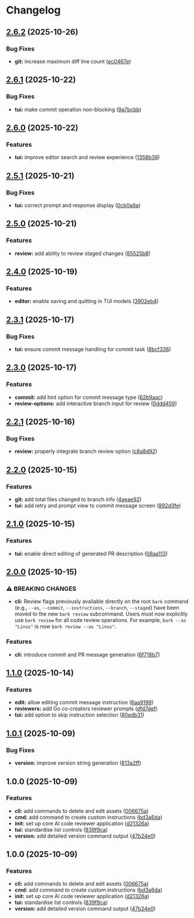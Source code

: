 # Changelog

## [2.6.2](https://github.com/ionut-t/bark/compare/v2.6.1...v2.6.2) (2025-10-26)


### Bug Fixes

* **git:** increase maximum diff line count ([ec0467e](https://github.com/ionut-t/bark/commit/ec0467e658381f0d986c5157bde92d00d0da9060))

## [2.6.1](https://github.com/ionut-t/bark/compare/v2.6.0...v2.6.1) (2025-10-22)


### Bug Fixes

* **tui:** make commit operation non-blocking ([9a7bcbb](https://github.com/ionut-t/bark/commit/9a7bcbb211d2ea1a69443bbd71aa2e7f09a9b000))

## [2.6.0](https://github.com/ionut-t/bark/compare/v2.5.1...v2.6.0) (2025-10-22)


### Features

* **tui:** improve editor search and review experience ([1358b39](https://github.com/ionut-t/bark/commit/1358b39ebea3bd41ae6beb339f13d62f9de0da8f))

## [2.5.1](https://github.com/ionut-t/bark/compare/v2.5.0...v2.5.1) (2025-10-21)


### Bug Fixes

* **tui:** correct prompt and response display ([0cb0a8a](https://github.com/ionut-t/bark/commit/0cb0a8a22a92cd39380519a0742cbfd1d770176c))

## [2.5.0](https://github.com/ionut-t/bark/compare/v2.4.0...v2.5.0) (2025-10-21)


### Features

* **review:** add ability to review staged changes ([85525b8](https://github.com/ionut-t/bark/commit/85525b884222cd8106b10408d370a51eb0715ee6))

## [2.4.0](https://github.com/ionut-t/bark/compare/v2.3.1...v2.4.0) (2025-10-19)


### Features

* **editor:** enable saving and quitting in TUI models ([3902eb4](https://github.com/ionut-t/bark/commit/3902eb4b1c6d242599041c8c99248e5a81edf1bf))

## [2.3.1](https://github.com/ionut-t/bark/compare/v2.3.0...v2.3.1) (2025-10-17)


### Bug Fixes

* **tui:** ensure commit message handling for commit task ([8bcf336](https://github.com/ionut-t/bark/commit/8bcf336bed7dd5d2d2a13914c1c9cbe652333219))

## [2.3.0](https://github.com/ionut-t/bark/compare/v2.2.1...v2.3.0) (2025-10-17)


### Features

* **commit:** add hint option for commit message type ([62b9aac](https://github.com/ionut-t/bark/commit/62b9aac001ac5309addc658958d2b53f95c8df78))
* **review-options:** add interactive branch input for review ([0ddd459](https://github.com/ionut-t/bark/commit/0ddd459edd7fe81074ad2cccbea2ceb274645adf))

## [2.2.1](https://github.com/ionut-t/bark/compare/v2.2.0...v2.2.1) (2025-10-16)


### Bug Fixes

* **review:** properly integrate branch review option ([c8a8d92](https://github.com/ionut-t/bark/commit/c8a8d92ece930b3ca0cf696188caba2c36ba0d83))

## [2.2.0](https://github.com/ionut-t/bark/compare/v2.1.0...v2.2.0) (2025-10-15)


### Features

* **git:** add total files changed to branch info ([4aeae92](https://github.com/ionut-t/bark/commit/4aeae92b01b0b798d1fbf7819267f1e221858c2d))
* **tui:** add retry and prompt view to commit message screen ([892d3fe](https://github.com/ionut-t/bark/commit/892d3fee0483071af86bc17c5c2f6fccc91379cf))

## [2.1.0](https://github.com/ionut-t/bark/compare/v2.0.0...v2.1.0) (2025-10-15)


### Features

* **tui:** enable direct editing of generated PR description ([08aa113](https://github.com/ionut-t/bark/commit/08aa113c0f931d3abb4459c5d1beb4ccd407e9f7))

## [2.0.0](https://github.com/ionut-t/bark/compare/v1.1.0...v2.0.0) (2025-10-15)


### ⚠ BREAKING CHANGES

* **cli:** Review flags previously available directly on the root `bark` command (e.g., `--as`, `--commit`, `--instructions`, `--branch`, `--staged`) have been moved to the new `bark review` subcommand. Users must now explicitly use `bark review` for all code review operations. For example, `bark --as "Linus"` is now `bark review --as "Linus"`.

### Features

* **cli:** introduce commit and PR message generation ([6f718b7](https://github.com/ionut-t/bark/commit/6f718b70c58c2f7255146cc5867a534d77b312c0))

## [1.1.0](https://github.com/ionut-t/bark/compare/v1.0.1...v1.1.0) (2025-10-14)


### Features

* **edit:** allow editing commit message instruction ([6aa9199](https://github.com/ionut-t/bark/commit/6aa9199c67f9fc7952f672174178b6793d988bc5))
* **reviewers:** add Go co-creators reviewer prompts ([dfd7def](https://github.com/ionut-t/bark/commit/dfd7def03efe73726be3cb58d622231981d86a6a))
* **tui:** add option to skip instruction selection ([80edb31](https://github.com/ionut-t/bark/commit/80edb31bf6fc582aa8a21703dbe02432878ce4a8))

## [1.0.1](https://github.com/ionut-t/bark/compare/v1.0.0...v1.0.1) (2025-10-09)


### Bug Fixes

* **version:** improve version string generation ([813a2ff](https://github.com/ionut-t/bark/commit/813a2ffacec989e9eb8fc1db0fb308eb2b568ada))

## 1.0.0 (2025-10-09)


### Features

* **cli:** add commands to delete and edit assets ([006675a](https://github.com/ionut-t/bark/commit/006675af4284bb304afba26b76030489779ae13d))
* **cmd:** add command to create custom instructions ([bd3a6da](https://github.com/ionut-t/bark/commit/bd3a6daf249d943af9045a301c067fb462462517))
* **init:** set up core AI code reviewer application ([d21326a](https://github.com/ionut-t/bark/commit/d21326a96cb438e029fe5527e93afb7091fa2cb9))
* **tui:** standardise list controls ([839f9ca](https://github.com/ionut-t/bark/commit/839f9cae2739c4607eeff592c55e377604347ad6))
* **version:** add detailed version command output ([47b24e0](https://github.com/ionut-t/bark/commit/47b24e083555c27a0d2696ff040c14c6693cc13b))

## 1.0.0 (2025-10-09)


### Features

* **cli:** add commands to delete and edit assets ([006675a](https://github.com/ionut-t/bark/commit/006675af4284bb304afba26b76030489779ae13d))
* **cmd:** add command to create custom instructions ([bd3a6da](https://github.com/ionut-t/bark/commit/bd3a6daf249d943af9045a301c067fb462462517))
* **init:** set up core AI code reviewer application ([d21326a](https://github.com/ionut-t/bark/commit/d21326a96cb438e029fe5527e93afb7091fa2cb9))
* **tui:** standardise list controls ([839f9ca](https://github.com/ionut-t/bark/commit/839f9cae2739c4607eeff592c55e377604347ad6))
* **version:** add detailed version command output ([47b24e0](https://github.com/ionut-t/bark/commit/47b24e083555c27a0d2696ff040c14c6693cc13b))
